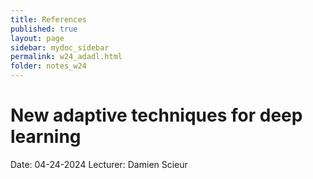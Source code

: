```yaml
---
title: References
published: true
layout: page
sidebar: mydoc_sidebar
permalink: w24_adadl.html
folder: notes_w24
---
```


# New adaptive techniques for deep learning
Date: 04-24-2024 
Lecturer: Damien Scieur